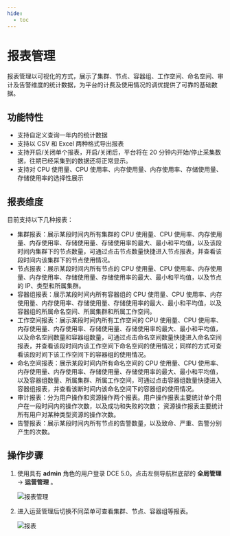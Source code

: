 ```yaml
---
hide:
  - toc
---
```


# 报表管理

报表管理以可视化的方式，展示了集群、节点、容器组、工作空间、命名空间、审计及告警维度的统计数据，为平台的计费及使用情况的调优提供了可靠的基础数据。


## 功能特性

- 支持自定义查询一年内的统计数据
- 支持以 CSV 和 Excel 两种格式导出报表
- 支持开启/关闭单个报表，开启/关闭后，平台将在 20 分钟内开始/停止采集数据，往期已经采集到的数据还将正常显示。
- 支持对 CPU 使用量、CPU 使用率、内存使用量、内存使用率、存储使用量、存储使用率的选择性展示

## 报表维度

目前支持以下几种报表：

- 集群报表：展示某段时间内所有集群的 CPU 使用量、CPU 使用率、内存使用量、内存使用率、存储使用量、存储使用率的最大、最小和平均值，以及该段时间内集群下的节点数量，可通过点击节点数量快捷进入节点报表，并查看该段时间内该集群下的节点使用情况。
- 节点报表：展示某段时间内所有节点的 CPU 使用量、CPU 使用率、内存使用量、内存使用率、存储使用量、存储使用率的最大、最小和平均值，以及节点的 IP、类型和所属集群。
- 容器组报表：展示某段时间内所有容器组的 CPU 使用量、CPU 使用率、内存使用量、内存使用率、存储使用量、存储使用率的最大、最小和平均值，以及容器组的所属命名空间、所属集群和所属工作空间。
- 工作空间报表：展示某段时间内所有工作空间的 CPU 使用量、CPU 使用率、内存使用量、内存使用率、存储使用量、存储使用率的最大、最小和平均值，以及命名空间数量和容器组数量，可通过点击命名空间数量快捷进入命名空间报表，并查看该段时间内该工作空间下命名空间的使用情况；同样的方式可查看该段时间下该工作空间下的容器组的使用情况。
- 命名空间报表：展示某段时间内所有命名空间的 CPU 使用量、CPU 使用率、内存使用量、内存使用率、存储使用量、存储使用率的最大、最小和平均值，以及容器组数量、所属集群、所属工作空间，可通过点击容器组数量快捷进入容器组报表，并查看该断时间内该命名空间下的容器组的使用情况。
- 审计报表：分为用户操作和资源操作两个报表。用户操作报表主要统计单个用户在一段时间内的操作次数，以及成功和失败的次数；
  资源操作报表主要统计所有用户对某种类型资源的操作次数。
- 告警报表：展示某段时间内所有节点的告警数量，以及致命、严重、告警分别产生的次数。

## 操作步骤

1. 使用具有 __admin__ 角色的用户登录 DCE 5.0。点击左侧导航栏底部的 __全局管理__ -> __运营管理__ 。

    ![报表管理](https://docs.daocloud.io/daocloud-docs-images/docs/zh/docs/ghippo/images/gmagpiereport.png)
   
3. 进入运营管理后切换不同菜单可查看集群、节点、容器组等报表。

    ![报表](https://docs.daocloud.io/daocloud-docs-images/docs/zh/docs/ghippo/images/report01.png)
